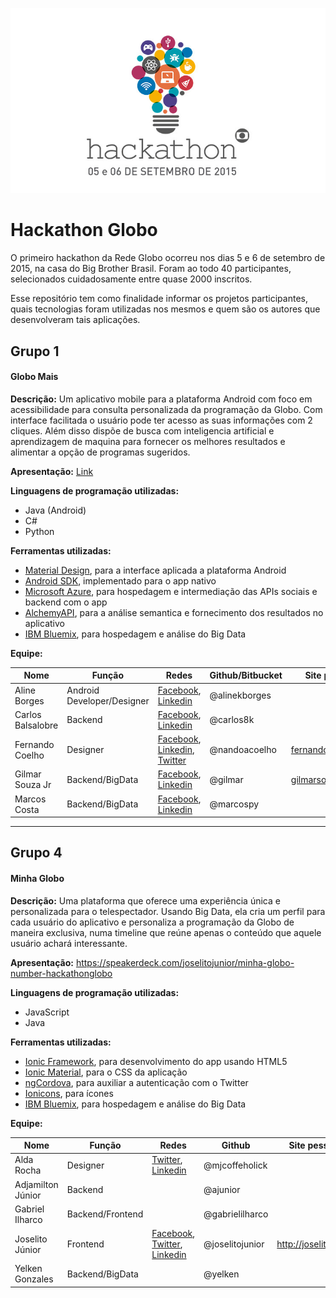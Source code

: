 ![Hackathon Globo](assets/logo.jpg)

# Hackathon Globo
O primeiro hackathon da Rede Globo ocorreu nos dias 5 e 6 de setembro de 2015, na casa do Big Brother Brasil. Foram ao todo 40 participantes, selecionados cuidadosamente entre quase 2000 inscritos.

Esse repositório tem como finalidade informar os projetos participantes, quais tecnologias foram utilizadas nos mesmos e quem são os autores que desenvolveram tais aplicações.


## Grupo 1
#### Globo Mais
**Descrição:** Um aplicativo mobile para a plataforma Android com foco em acessibilidade para consulta personalizada da programação da Globo. Com interface facilitada o usuário pode ter acesso as suas informações com 2 cliques. Além disso dispõe de busca com inteligencia artificial e aprendizagem de maquina para fornecer os melhores resultados e alimentar a opção de programas sugeridos.

**Apresentação:** [Link](https://drive.google.com/file/d/0B_rMPMQeS_FlTmhDcXlEVldpVmM/view?usp=sharing)

**Linguagens de programação utilizadas:**
- Java (Android)
- C#
- Python

**Ferramentas utilizadas:**
- [Material Design](http://design.google.com/), para a interface aplicada a plataforma Android
- [Android SDK](https://developer.android.com/sdk/index.html), implementado para o app nativo
- [Microsoft Azure](https://azure.microsoft.com/en-us/), para hospedagem e intermediação das APIs sociais e backend com o app
- [AlchemyAPI](http://www.alchemyapi.com/), para a análise semantica e fornecimento dos resultados no aplicativo
- [IBM Bluemix](http://www.ibm.com/cloud-computing/bluemix/), para hospedagem e análise do Big Data

**Equipe:**

| Nome | Função | Redes | Github/Bitbucket | Site pessoal |
| ------------- | ------------- | ------------- | ------------- | ------------- | 
|  Aline Borges  | Android Developer/Designer  | [Facebook](https://www.facebook.com/alinekborges), [Linkedin](https://br.linkedin.com/pub/carlos-henrique-balsalobre/b7/114/55b) | @alinekborges | | http://www.alieeen.com.br/
|  Carlos Balsalobre  | Backend  | [Facebook](https://www.facebook.com/WithCarlos8k), [Linkedin](https://br.linkedin.com/pub/carlos-henrique-balsalobre/b7/114/55b) | @carlos8k | |
|  Fernando  Coelho  | Designer  |  [Facebook](https://www.facebook.com/nandoacoelho), [Linkedin](https://br.linkedin.com/in/nandoacoelho), [Twitter](http://twitter.com/nandoacoelho)   | @nandoacoelho | [fernandocoelho.me](http://fernandocoelho.me) |
|  Gilmar Souza Jr | Backend/BigData  | [Facebook](https://www.facebook.com/gilmar.souza), [Linkedin](https://br.linkedin.com/in/gilmarsouza)  | @gilmar | [gilmarsouza.com](http://gilmarsouza.com) |
|  Marcos Costa | Backend/BigData  | [Facebook](https://www.facebook.com/marcos.costa.sjc), [Linkedin](https://www.linkedin.com/in/costamarcospro)  | @marcospy | |


___________________________________

## Grupo 4
#### Minha Globo
**Descrição:** Uma plataforma que oferece uma experiência única e personalizada para o telespectador. Usando Big Data, ela cria um perfil para cada usuário do aplicativo e personaliza a programação da Globo de maneira exclusiva, numa timeline que reúne apenas o conteúdo que aquele usuário achará interessante.

**Apresentação:** https://speakerdeck.com/joselitojunior/minha-globo-number-hackathonglobo

**Linguagens de programação utilizadas:**
- JavaScript
- Java

**Ferramentas utilizadas:**
- [Ionic Framework](http://ionicframework.com/), para desenvolvimento do app usando HTML5
- [Ionic Material](http://ionicmaterial.com/), para o CSS da aplicação
- [ngCordova](http://ngcordova.com/), para auxiliar a autenticação com o Twitter
- [Ionicons](http://ionicons.com/), para ícones
- [IBM Bluemix](http://www.ibm.com/cloud-computing/bluemix/), para hospedagem e análise do Big Data

**Equipe:**

| Nome | Função | Redes | Github | Site pessoal |
| ------------- | ------------- | ------------- | ------------- | ------------- | 
|  Alda Rocha  | Designer  | [Twitter](https://twitter.com/mjcoffeeholick), [Linkedin](https://www.linkedin.com/profile/view?id=108260306) | @mjcoffeholick | |
|  Adjamilton Júnior  | Backend  |  | @ajunior | |
|  Gabriel Ilharco  | Backend/Frontend  |  | @gabrielilharco | |
|  Joselito Júnior | Frontend  | [Facebook](http://facebook.com/joselitojr), [Twitter](http://twitter.com/joselitojunior1), [Linkedin](https://br.linkedin.com/in/joselitojunior)  | @joselitojunior | http://joselito.ninja |
|  Yelken Gonzales | Backend/BigData  |  | @yelken | |